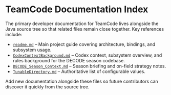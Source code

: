 # TeamCode Documentation Index

The primary developer documentation for TeamCode lives alongside the Java source tree so that related files remain close together. Key references include:

- [`readme.md`](../src/main/java/org/firstinspires/ftc/teamcode/readme.md) – Main project guide covering architecture, bindings, and subsystem usage.
- [`CodexContextBackground.md`](../src/main/java/org/firstinspires/ftc/teamcode/CodexContextBackground.md) – Codex context, subsystem overview, and rules background for the DECODE season codebase.
- [`DECODE_Season_Context.md`](../src/main/java/org/firstinspires/ftc/teamcode/DECODE_Season_Context.md) – Season briefing and on-field strategy notes.
- [`TunableDirectory.md`](../src/main/java/org/firstinspires/ftc/teamcode/TunableDirectory.md) – Authoritative list of configurable values.

Add new documentation alongside these files so future contributors can discover it quickly from the source tree.
